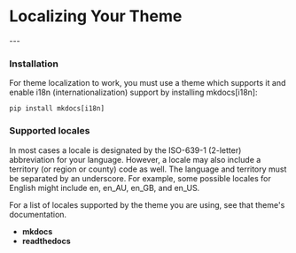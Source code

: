<h1> Localizing Your Theme</h1>
---

### Installation

For theme localization to work, you must use a theme which supports it and enable i18n (internationalization) support by installing mkdocs[i18n]:
```
pip install mkdocs[i18n]
```

### Supported locales

In most cases a locale is designated by the ISO-639-1 (2-letter) abbreviation for your language. However, a locale may also include a territory (or region or county) code as well. The language and territory must be separated by an underscore. For example, some possible locales for English might include en, en_AU, en_GB, and en_US.

For a list of locales supported by the theme you are using, see that theme's documentation.


- **mkdocs**
- **readthedocs**

